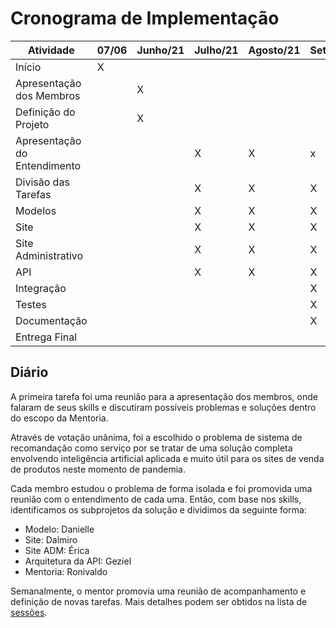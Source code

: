 # Cronograma de Implementação

Atividade                     | 07/06 | Junho/21 | Julho/21 | Agosto/21 | Setembro/21 | 05/10 |
--                            |--     |--        |--        |--         |--           |--     |  
Início                        |   X   |          |          |           |             |       |  
Apresentação dos Membros      |       |    X     |          |           |             |       |  
Definição do Projeto          |       |    X     |          |           |             |       |  
Apresentação do Entendimento  |       |          |     X    |     X     |     x       |       |  
Divisão das Tarefas           |       |          |     X    |     X     |     X       |       |  
Modelos                       |       |          |     X    |     X     |     X       |       |   
Site                          |       |          |     X    |     X     |     X       |       |   
Site Administrativo           |       |          |     X    |     X     |     X       |       |  
API                           |       |          |     X    |     X     |     X       |       |  
Integração                    |       |          |          |           |     X       |       | 
Testes                        |       |          |          |           |     X       |       | 
Documentação                  |       |          |          |           |     X       |       | 
Entrega Final                 |       |          |          |           |             |   X   | 


## Diário

A primeira tarefa foi uma reunião para a apresentação dos membros, onde falaram de seus skills e discutiram possíveis problemas e soluções dentro do escopo da Mentoria.

Através de votação unânima, foi a escolhido o problema de sistema de recomandação como serviço por se tratar de uma solução completa envolvendo inteligência artificial aplicada e muito útil para os sites de venda de produtos neste momento de pandemia.

Cada membro estudou o problema de forma isolada e foi promovida uma reunião com o entendimento de cada uma. Então, com base nos skills, identificamos os subprojetos da solução e dividimos da seguinte forma:
- Modelo: Danielle
- Site: Dalmiro
- Site ADM: Érica
- Arquitetura da API: Geziel
- Mentoria: Ronivaldo

Semanalmente, o mentor promovia uma reunião de acompanhamento e definição de novas tarefas. Mais detalhes podem ser obtidos na lista de [sessões](./SESSOES.md).